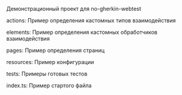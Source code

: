 Демонстрационный проект для no-gherkin-webtest

actions: Пример определения кастомных типов взаимодействия

elements: Пример определения кастомных обработчиков взаимодействия

pages: Пример определения страниц

resources: Пример конфигурации

tests: Примеры готовых тестов

index.ts: Пример стартого файла
